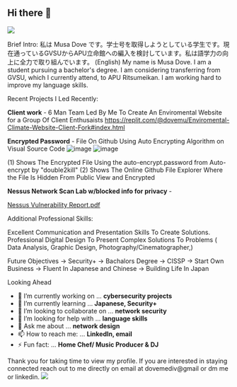 ## Hi there 👋

<a href="https://www.linkedin.com/in/musa-dove-b413891b3"><img src="https://img.shields.io/badge/LinkedIn-0077B5?style=for-the-badge&logo=linkedin&logoColor=white" /></a>

Brief Intro:
私は Musa Dove です。学士号を取得しようとしている学生です。現在通っているGVSUからAPU立命館への編入を検討しています。私は語学力の向上に全力で取り組んでいます。
(English)
My name is Musa Dove. I am a student pursuing a bachelor's degree. I am considering transferring from GVSU, which I currently attend, to APU Ritsumeikan. I am working hard to improve my language skills.

Recent Projects I Led Recently:

**Client work** - 6 Man Team Led By Me To Create An Enviromental Website for a Group Of Client Enthusaists
https://replit.com/@dovemu/Enviromental-Climate-Website-Client-Fork#index.html

**Encrypted Password** - File On Github Using Auto Encrypting Algorithm on Visual Source Code
![image](https://github.com/dovemediv/dovemediv/assets/170662922/93f1e84a-8ce9-4be3-9dd1-1da2213ddf36)
![image](https://github.com/dovemediv/dovemediv/assets/170662922/fe469602-11a6-4a8b-a7ca-b08157b06200)

(1) Shows The Encrypted File Using the auto-encrypt.password from Auto-encrypt by "double2kill" 
(2) Shows The Online Github File Explorer Where the File Is Hidden From Public View and Encrypted


**Nessus Network Scan Lab w/blocked info for privacy** - 

[Nessus Vulnerability Report.pdf](https://github.com/dovemediv/dovemediv/files/15437113/Nessus.Vulnerability.Report.pdf)

Additional Professional Skills:

Excellent Communication and Presentation Skills To Create Solutions.
Professional Digital Design To Present Complex Solutions To Problems ( Data Analysis, Graphic Design, Photography/Cinematographer,) 


Future Objectives
-> Security+
-> Bachalors Degree
-> CISSP
-> Start Own Business 
-> Fluent In Japanese and Chinese
-> Building Life In Japan

Looking Ahead

- 🔭 I’m currently working on ... **cybersecurity projects**
- 🌱 I’m currently learning ... **Japanese, Security+**
- 👯 I’m looking to collaborate on ... **network security**
- 🤔 I’m looking for help with ... **language skills**
- 💬 Ask me about ... **network design**
- 📫 How to reach me: ... **LinkedIn, email**
- ⚡ Fun fact: ... **Home Chef/ Music Producer & DJ**

Thank you for taking time to view my profile.
If you are interested in staying connected reach out to me directly on email at dovemediv@gmail or dm me or linkedin.
<a href="https://www.linkedin.com/in/musa-dove-b413891b3"><img src="https://img.shields.io/badge/LinkedIn-0077B5?style=for-the-badge&logo=linkedin&logoColor=white" /></a>
